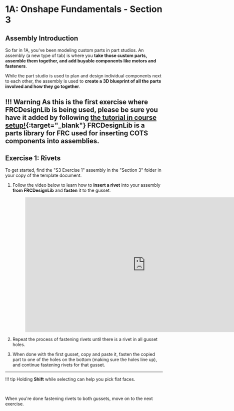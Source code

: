 # 1A: Onshape Fundamentals - Section 3

## Assembly Introduction

So far in 1A, you've been modeling custom parts in part studios. An assembly (a new type of tab) is where you **take those custom parts, assemble them together, and add buyable components like motors and fasteners**. 

While the part studio is used to plan and design individual components next to each other, the assembly is used to **create a 3D blueprint of all the parts involved and how they go together**.

!!! Warning
    As this is the first exercise where FRCDesignLib is being used, please be sure you have it added by following [the tutorial in course setup!](../../course-setup/required-course-tools/part-library.md "Adding FRCDesignApp Tutorial Page"){:target="_blank"} FRCDesignLib is a parts library for FRC used for inserting COTS components into assemblies.
---

## Exercise 1: Rivets

To get started, find the "S3 Exercise 1" assembly in the "Section 3" folder in your copy of the template document. 

1. Follow the video below to learn how to **insert a rivet** into your assembly **from FRCDesignLib** and **fasten** it to the gusset.

    <figure>
        <iframe width="768" height="432" src="https://www.youtube.com/embed/kkZGQZb0buc?rel=0" frameborder="0" allowfullscreen vq="hd1080"></iframe>
    </figure>

2. Repeat the process of fastening rivets until there is a rivet in all gusset holes.

3. When done with the first gusset, copy and paste it, fasten the copied part to one of the holes on the bottom (making sure the holes line up), and continue fastening rivets for that gusset.

---

!!! tip
    Holding **Shift** while selecting can help you pick flat faces.

<br>

When you're done fastening rivets to both gussets, move on to the next exercise.

<br>
